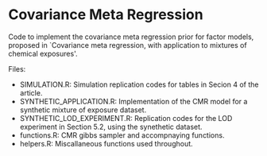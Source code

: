 # Covariance Meta Regression

Code to implement the covariance meta regression prior for factor models, proposed in `Covariance meta regression, with application to mixtures of chemical exposures'.

Files:
 - SIMULATION.R: Simulation replication codes for tables in Secion 4 of the article.
 - SYNTHETIC_APPLICATION.R: Implementation of the CMR model for a synthetic mixture of exposure dataset.
 - SYNTHETIC_LOD_EXPERIMENT.R: Replication codes for the LOD experiment in Section 5.2, using the synethetic dataset.
 - functions.R: CMR gibbs sampler and accompnaying functions.
 - helpers.R: Miscallaneous functions used throughout.
